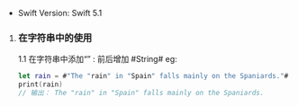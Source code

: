 - Swift Version: Swift 5.1

1. ### 在字符串中的使用
   1.1 在字符串中添加“”  : 前后增加 #String#
   eg:
   ```swift
   let rain = #"The "rain" in "Spain" falls mainly on the Spaniards."#
   print(rain)
   // 输出： The "rain" in "Spain" falls mainly on the Spaniards.
   ```
